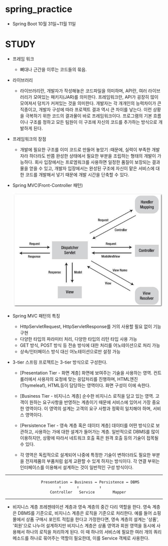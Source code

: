 # spring_practice
- Spring Boot 10월 31일~11월 11일

# STUDY
- 프레임 워크
	- 뼈대나 근간을 이루는 코드들의 묶음.
	
- 라이브러리
	- 라이브러리란, 개발자가 작성해놓은 코드파일을 의미하며,
	API란, 여러 라이브러리가 모여있는 패키지(JAR)를 의미한다.
	프레임워크란, API가 굉장히 많이 모여져서 덩치가 커져있는 것을 의미한다.
	개발자는 각 개개인의 능력차이가 큰 직종이고, 개발자 구성에 따라 프로젝트 결과 역시
	큰 차이를 낳는다. 이런 상황을 극복하기 위한 코드의 결과물이 바로 프레임워크이다.
	프로그램의 기본 흐름이나 구조를 정하고 모든 팀원이 이 구조에 자신의 코드를 추가하는 방식으로
	개발하게 된다. 
  
- 프레임워크의 장점
	- 개발에 필요한 구조를 이미 코드로 만들어 놓았기 :때문에, 실력이 부족한 개발자라 하더라도
	반쯤 완성한 상태에서 필요한 부분을 조립하는 형태의 개발이 가능하다.
	회사 입장에서는 프로엠워크를 사용하면 일정한 품질이 보장되는 결과물을 얻을 수 있고,
	개발자 입장에서는 완성된 구조에 자신이 맡은 서비스에 대한 코드를 개발해서 넣기 때문에
	개발 시간을 단축할 수 있다.
	
- Spring MVC(Front-Controller 패턴)

	![Spring MVC](./pattern.jfif)
           
- Spring MVC 패턴의 특징
   - HttpServletRequest, HttpServletResponse를 거의 사용할 필요 없이 기능 구현
   - 다양한 타입의 파라미터 처리, 다양한 타입의 리턴 타입 사용 가능
   - GET 방식, POST 방식 등 전송 방식에 대한 처리를 어노테이션으로 처리 가능
   - 상속/인터페이스 방식 대신 어노테이션으로만 설정 가능
   
- 3-tier
스프링 프로젝트는 3-tier 방식으로 구성한다.

	- [Presentation Tier - 화면 계층]
	화면에 보여주는 기술을 사용하는 영역.
	컨트롤러에서 사용자의 요청에 맞는 응답처리를 진행하며,
	HTML엔진(Thymeleaf), HTML등이 담당하는 영역이다.
	화면 구성이 이에 속한다.

	- [Business Tier - 비지니스 계층]
	순수한 비지니스 로직을 담고 있는 영역.
	고객이 원하는 요구사항을 반영하는 계층이기 때문에 서비스에 있어서 가장 중요한 영역이다.
	이 영역의 설계는 고객의 요구 사항과 정확히 일치해야 하며, 서비스 영역이다.

	- [Persistence Tier - 영속 계층 혹은 데이터 계층]
	데이터를 어떤 방식으로 보관하고, 사용하는 가에 대한 설계가 들어가는 계층.
	일반적으로 DBMS를 많이 이용하지만, 상황에 따라서 네트워크 호출 혹은 원격 호출 등의 기술이 접목될 수 있다.

	- 각 영역은 독립적으로 설계되어 나중에 특정한 기술이 변하더라도 필요한 부분을 전자제품의 부품처럼
쉽게 교환할 수 있게 하자는 방식이다. 각 연결 부위는 인터페이스를 이용해서 설계하는 것이 일반적인 구성 방식이다.
----------------------------------------------------------------------------------------------------------------------------------
					Presentation ↔ Business ↔ Persistence ↔ DBMS
	 					    ↑		↑	      ↑
						Controller   Service	    Mapper
----------------------------------------------------------------------------------------------------------------------------------
- 비지니스 계층
프레젠테이션 계층과 영속 계층의 중간 다리 역할을 한다.
영속 계층은 DBMS를 기준으로, 비지니스 계층은 로직을 기준으로 처리한다.
예를 들어 쇼핑몰에서 상품 구매시 포인트 적립을 한다고 가정한다면,
영속 계층의 설계는 '상품', '회원'으로 나누어 설계하지만 비지니스 계층은
상품 영역과 회원 영역을 동시에 사용해서 하나의 로직을 처리하게 된다.
이 때 하나의 서비스에 필요한 여러 개의 쿼리 메소드를 하나로 묶어주는 역할이 필요한데, 
이를 Service 객체로 사용한다.




























